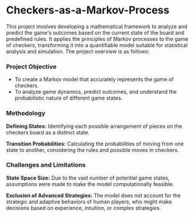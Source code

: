 # Checkers-as-a-Markov-Process

This project involves developing a mathematical framework to analyze and predict the game's outcomes based on the current state of the board and predefined rules. It applies the principles of Markov processes to the game of checkers, transforming it into a quantifiable model suitable for statistical analysis and simulation. The project overview is as follows:

### Project Objective

 - To create a Markov model that accurately represents the game of checkers.
- To analyze game dynamics, predict outcomes, and understand the probabilistic nature of different game states.

### Methodology

**Defining States:** Identifying each possible arrangement of pieces on the checkers board as a distinct state.

**Transition Probabilities:** Calculating the probabilities of moving from one state to another, considering the rules and possible moves in checkers.

### Challenges and Limitations

**State Space Size:** Due to the vast number of potential game states, assumptions were made to make the model computationally feasible.

**Exclusion of Advanced Strategies:** The model does not account for the strategic and adaptive behaviors of human players, who might make decisions based on experience, intuition, or complex strategies.





